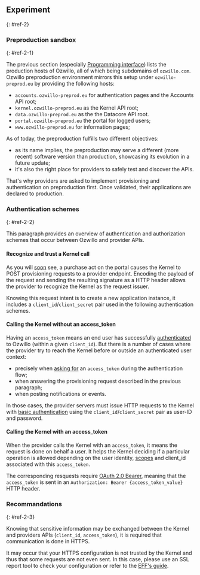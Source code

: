 ## Experiment
{: #ref-2}

### Preproduction sandbox
{: #ref-2-1}

The previous section (especially [Programming interface](#ref-1-3)) lists the production hosts of Ozwillo, all of which being subdomains of `ozwillo.com`. Ozwillo preproduction environment mirrors this setup under `ozwillo-preprod.eu` by providing the following hosts:

- `accounts.ozwillo-preprod.eu` for authentication pages and the Accounts API root;
- `kernel.ozwillo-preprod.eu` as the Kernel API root;
- `data.ozwillo-preprod.eu` as the the Datacore API root.
- `portal.ozwillo-preprod.eu` the portal for logged users;
- `www.ozwillo-preprod.eu` for information pages;

As of today, the preproduction fulfills two different objectives:

- as its name implies, the preproduction may serve a different (more recent) software version than production, showcasing its evolution in a future update;
- it's also the right place for providers to safely test and discover the APIs.

That's why providers are asked to implement provisioning and authentication on preproduction first. Once validated, their applications are declared to production.

### Authentication schemes
{: #ref-2-2}

This paragraph provides an overview of authentication and authorization schemes that occur between Ozwillo and provider APIs.

#### Recognize and trust a Kernel call

As you will [soon](#ref-3-2-1) see, a purchase act on the portal causes the Kernel to POST provisioning requests to a provider endpoint. Encoding the payload of the request and sending the resulting signature as a HTTP header allows the provider to recognize the Kernel as the request issuer.

Knowing this request intent is to create a new application instance, it includes a `client_id`/`client_secret` pair used in the following authentication schemes.

#### Calling the Kernel without an access_token

Having an `access_token` means an end user has successfully [authenticated](#ref-4) to Ozwillo (within a given `client_id`). But there is a number of cases where the provider try to reach the Kernel before or outside an authenticated user context:

- precisely when [asking for](#ref-4-3-4) an `access_token` during the authentication flow;
- when answering the provisioning request described in the previous paragraph;
- when posting notifications or events.

In those cases, the provider servers must issue HTTP requests to the Kernel with [basic authentication](https://tools.ietf.org/html/rfc2617#section-2) using the `client_id`/`client_secret` pair as user-ID and password.

#### Calling the Kernel with an access_token

When the provider calls the Kernel with an `access_token`, it means the request is done on behalf a user. It helps the Kernel deciding if a particular operation is allowed depending on the user identity, [scopes]() and client_id associated with this `access_token`.

The corresponding resquests require [OAuth 2.0 Bearer](http://tools.ietf.org/html/rfc6750), meaning that the `access_token` is sent in an `Authorization: Bearer {access_token_value}` HTTP header.

### Recommandations
{: #ref-2-3}

Knowing that sensitive information may be exchanged between the Kernel and providers APIs (`client_id`, `access_token`), it is required that communication is done in HTTPS.

It may occur that your HTTPS configuration is not trusted by the Kernel and thus that some requests are not even sent. In this case, please use an SSL report tool to check your configuration or refer to the <a href="https://www.eff.org/https-everywhere/deploying-https" target="_blank">EFF's guide</a>.